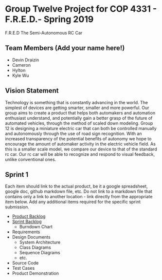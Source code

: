 # Group Twelve Project for COP 4331 - F.R.E.D.- Spring 2019
F.R.E.D The Semi-Autonomous RC Car

## Team Members (Add your name here!)
- Devin Draizin
- Cameron
- Hylton 
- Kyle Wu

## Vision Statement

Technology is something that is constantly advancing in the world. The simplest of devices are getting smarter, smaller and more powerful. Our group aims to create a product that helps both automakers and automation enthusiast understand, and potentially gain a better grasp of the future of automated vehicles, through the method of scaled down modeling. Group 12 is designing a miniature electric car that can both be controlled manually and autonomously through the use of road sign recognition. With an increased transparency of the potential benefits of autonomy we hope to encourage the amount of automaker activity in the electric vehicle field. As this is a smaller scale model, we compare our device to that of the standard rc car. Our rc car will be able to recognize and respond to visual feedback, unlike conventional ones.

## Sprint 1
Each item should link to the actual product, be it a google spreadsheet, google doc, github markdown file, etc. Do not link to a markdown file that contains only a link to another location - link directly from the appropriate item below. Add any additional items required for the specific sprint submission.

* [Product Backlog](https://github.com/COP4331Group12/F.R.E.D./blob/master/ProductBacklog.md)
* [Sprint Backlog]( )
  * Burndown Chart
* Requirements
* Design Documents
  - System Architecture
  - Class Diagrams
  - Sequence Diagrams
  - etc.
* Source Code
* Test Cases
* Product Demonstration
